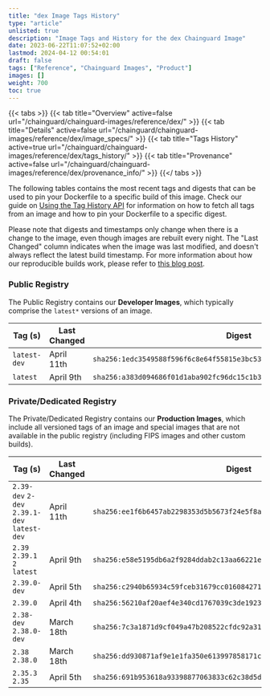 ```yaml
---
title: "dex Image Tags History"
type: "article"
unlisted: true
description: "Image Tags and History for the dex Chainguard Image"
date: 2023-06-22T11:07:52+02:00
lastmod: 2024-04-12 00:54:01
draft: false
tags: ["Reference", "Chainguard Images", "Product"]
images: []
weight: 700
toc: true
---
```


{{< tabs >}}
{{< tab title="Overview" active=false url="/chainguard/chainguard-images/reference/dex/" >}}
{{< tab title="Details" active=false url="/chainguard/chainguard-images/reference/dex/image_specs/" >}}
{{< tab title="Tags History" active=true url="/chainguard/chainguard-images/reference/dex/tags_history/" >}}
{{< tab title="Provenance" active=false url="/chainguard/chainguard-images/reference/dex/provenance_info/" >}}
{{</ tabs >}}

The following tables contains the most recent tags and digests that can be used to pin your Dockerfile to a specific build of this image. Check our guide on [Using the Tag History API](/chainguard/chainguard-images/using-the-tag-history-api/) for information on how to fetch all tags from an image and how to pin your Dockerfile to a specific digest.

Please note that digests and timestamps only change when there is a change to the image, even though images are rebuilt every night. The "Last Changed" column indicates when the image was last modified, and doesn't always reflect the latest build timestamp. For more information about how our reproducible builds work, please refer to [this blog post](https://www.chainguard.dev/unchained/reproducing-chainguards-reproducible-image-builds).

### Public Registry
The Public Registry contains our **Developer Images**, which typically comprise the `latest*` versions of an image.

| Tag (s)       | Last Changed | Digest                                                                    |
|---------------|--------------|---------------------------------------------------------------------------|
|  `latest-dev` | April 11th   | `sha256:1edc3549588f596f6c8e64f55815e3bc538e6f1765055818981b4a1e8df108aa` |
|  `latest`     | April 9th    | `sha256:a383d094686f01d1aba902fc96dc15c1b33961307ab050c332ea98bbeee71594` |


### Private/Dedicated Registry
The Private/Dedicated Registry contains our **Production Images**, which include all versioned tags of an image and special images that are not available in the public registry (including FIPS images and other custom builds).

| Tag (s)                                       | Last Changed | Digest                                                                    |
|-----------------------------------------------|--------------|---------------------------------------------------------------------------|
|  `2.39-dev` `2-dev` `2.39.1-dev` `latest-dev` | April 11th   | `sha256:ee1f6b6457ab2298353d5b5673f24e5f8aba34f1d0b7868504eb744c994cf843` |
|  `2.39` `2.39.1` `2` `latest`                 | April 9th    | `sha256:e58e5195db6a2f9284ddab2c13aa66221e3bb40723ea0122ff98684e0ada4ae1` |
|  `2.39.0-dev`                                 | April 5th    | `sha256:c2940b65934c59fceb31679cc01608427176f276e4609f32e006c820e261fe1a` |
|  `2.39.0`                                     | April 4th    | `sha256:56210af20aef4e340cd1767039c3de192333b69cffda7df88c58613951f565a3` |
|  `2.38-dev` `2.38.0-dev`                      | March 18th   | `sha256:7c3a1871d9cf049a47b208522cfdc92a316d9c456bd4cbed5735273e2d33e61f` |
|  `2.38` `2.38.0`                              | March 18th   | `sha256:dd930871af9e1e1fa350e613997858171cb65940708a1d1fac5f4d4aa3207273` |
|  `2.35.3` `2.35`                              | April 5th    | `sha256:691b953618a93398877063833c62c38d5d0b3b5c260ef567fae69f319ab22bd3` |

